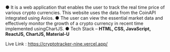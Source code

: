 ● It is a web application that enables the user to track the real time price of various crypto currencies. This website uses the data from the CoinAPI integrated using Axios.
● The user can view the essential market data and effectively monitor the growth of a crypto currency in recent time implemented usingChartJS.
● Tech Stack – **HTML, CSS, JavaScript, ReactJS, ChartJS, Material-U**

Live Link : https://cryptotracker-nine.vercel.app/
